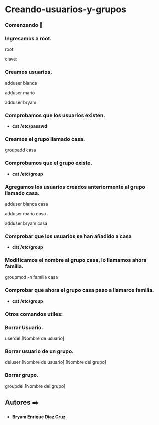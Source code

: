 # Creando-usuarios-y-grupos
### Comenzando 🚀
### Ingresamos a root.
root:
>
clave:

### Creamos usuarios.
adduser blanca
>
adduser mario
>
adduser bryam

### Comprobamos que los usuarios existen.
* **cat /etc/passwd**

### Creamos el grupo llamado casa.
groupadd casa

### Comprobamos que el grupo existe.
* **cat /etc/group**

### Agregamos los usuarios creados anteriormente al grupo llamado casa.
adduser blanca casa
>
adduser mario casa
>
adduser bryam casa

### Comprobar que los usuarios se han añadido a casa
* **cat /etc/group**

### Modificamos el nombre al grupo casa, lo llamamos ahora familia.
groupmod -n familia casa

### Comprobar que ahora el grupo casa paso a llamarce familia.
* **cat /etc/group**

### Otros comandos utiles:

### Borrar Usuario.
userdel [Nombre de usuario]

### Borrar usuario de un grupo.
deluser [Nombre de usuario] [Nombre del grupo]

### Borrar grupo.
groupdel [Nombre del grupo]

## Autores ✒️
* **Bryam Enrique Diaz Cruz** 
